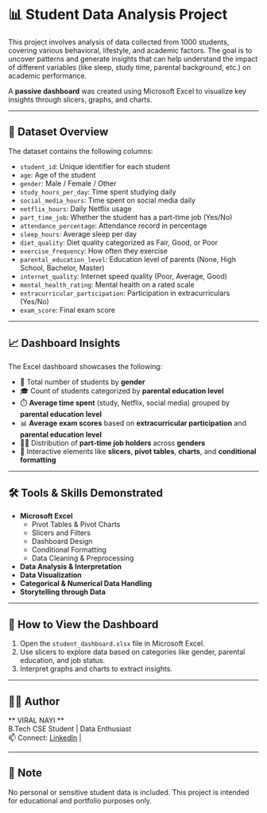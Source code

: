 

# 📊 Student Data Analysis Project

This project involves analysis of data collected from 1000 students, covering various behavioral, lifestyle, and academic factors. The goal is to uncover patterns and generate insights that can help understand the impact of different variables (like sleep, study time, parental background, etc.) on academic performance.

A **passive dashboard** was created using Microsoft Excel to visualize key insights through slicers, graphs, and charts.

---

## 🧾 Dataset Overview

The dataset contains the following columns:

- `student_id`: Unique identifier for each student  
- `age`: Age of the student  
- `gender`: Male / Female / Other  
- `study_hours_per_day`: Time spent studying daily  
- `social_media_hours`: Time spent on social media daily  
- `netflix_hours`: Daily Netflix usage  
- `part_time_job`: Whether the student has a part-time job (Yes/No)  
- `attendance_percentage`: Attendance record in percentage  
- `sleep_hours`: Average sleep per day  
- `diet_quality`: Diet quality categorized as Fair, Good, or Poor  
- `exercise_frequency`: How often they exercise  
- `parental_education_level`: Education level of parents (None, High School, Bachelor, Master)  
- `internet_quality`: Internet speed quality (Poor, Average, Good)  
- `mental_health_rating`: Mental health on a rated scale  
- `extracurricular_participation`: Participation in extracurriculars (Yes/No)  
- `exam_score`: Final exam score  

---

## 📈 Dashboard Insights

The Excel dashboard showcases the following:

- 🔢 Total number of students by **gender**
- 🎓 Count of students categorized by **parental education level**
- ⏱️ **Average time spent** (study, Netflix, social media) grouped by **parental education level**
- 📊 **Average exam scores** based on **extracurricular participation** and **parental education level**
- 👨‍💼 Distribution of **part-time job holders** across **genders**
- 📌 Interactive elements like **slicers**, **pivot tables**, **charts**, and **conditional formatting**

---

## 🛠️ Tools & Skills Demonstrated

- **Microsoft Excel**
  - Pivot Tables & Pivot Charts  
  - Slicers and Filters  
  - Dashboard Design  
  - Conditional Formatting  
  - Data Cleaning & Preprocessing  
- **Data Analysis & Interpretation**
- **Data Visualization**
- **Categorical & Numerical Data Handling**
- **Storytelling through Data**

---

## 🚀 How to View the Dashboard

1. Open the `student_dashboard.xlsx` file in Microsoft Excel.
2. Use slicers to explore data based on categories like gender, parental education, and job status.
3. Interpret graphs and charts to extract insights.

---

## 🙋‍♂️ Author

** VIRAL NAYI **  
B.Tech CSE Student | Data Enthusiast  
📫 Connect: [LinkedIn](www.linkedin.com/in/viral-nayi) | 

---

## 📌 Note

No personal or sensitive student data is included. This project is intended for educational and portfolio purposes only.


